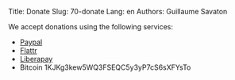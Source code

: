 Title: Donate
Slug: 70-donate
Lang: en
Authors: Guillaume Savaton

We accept donations using the following services:

* [Paypal](https://www.paypal.me/guillaumesavaton)
* [Flattr](https://flattr.com/submit/auto?fid=4lz3lv&url=http://sozi.baierouge.fr/)
* [Liberapay](https://liberapay.com/senshu/donate)
* Bitcoin 1KJKg3kew5WQ3FSEQC5y3yP7cS6sXFYsTo
